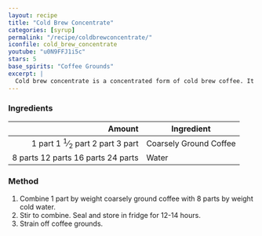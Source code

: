 ```yaml
---
layout: recipe
title: "Cold Brew Concentrate"
categories: [syrup]
permalink: "/recipe/coldbrewconcentrate/"
iconfile: cold_brew_concentrate
youtube: "u0N9FFJ1i5c"
stars: 5
base_spirits: "Coffee Grounds"
excerpt: |
  Cold brew concentrate is a concentrated form of cold brew coffee. It is made by steeping coarsely ground coffee beans in cold water for an extended period, typically 12-24 hours. The resulting concentrate is much stronger and more caffeinated than regular cold brew or drip coffee.
---
```


### Ingredients

|  Amount | Ingredient             |
| ------: | ---------------------- |
|  <span class="onex active">1 part </span> <span class="onehalfx">1 <sup>1</sup>&frasl;<sub>2</sub> part </span> <span class="twox">2 part </span> <span class="threex">3 part </span>| Coarsely Ground Coffee |
| <span class="onex active">8 parts </span> <span class="onehalfx">12 parts </span> <span class="twox">16 parts </span> <span class="threex">24 parts </span>| Water                  |

### Method

1. Combine 1 part by weight coarsely ground coffee with 8 parts by weight cold water.
2. Stir to combine. Seal and store in fridge for 12-14 hours.
3. Strain off coffee grounds.

    
<script type="application/ld+json">
{
  "@context": "https://schema.org",
  "@type": "Recipe",
  "author": {
    "@type": "Person",
    "name": "{{ page.author }}"
    },
  "image": "{% for ingredient in site.data[page.iconfile].images.ingredient limit: 1 %}{{ ingredient.url }}{% endfor %}",
  "description": "{{ page.excerpt | strip_html | replace: '"', "'" }}",
  "recipeIngredient": [
  " 1 part Coarsely Ground Coffee",
  "8 parts Water "
    ],
  "name": "{{ page.title }}",
  "recipeInstructions": [

    ],
  "recipeYield": "1 cocktail",
  "recipeCategory": "cocktail",
  {%- if page.stars and site.data.ratings[page.iconfile].ratings -%}"aggregateRating": "{%- include stars_metadata.html %} out of 5",{%- endif -%}
  "recipeCuisine": "global",
  "prepTime": "PT20M",
  "cookTime": "PT15S",
  "keywords": "{{ page.title }}, cocktail, {{ page.eras }}, {%- include category_metadata.html -%}, {%- include spirits_metadata.html -%}"
}
</script>

    